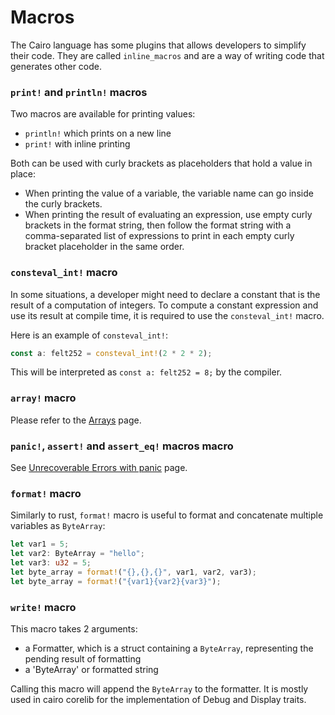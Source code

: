 # Macros

The Cairo language has some plugins that allows developers to simplify their code. They are called `inline_macros` and are a way of writing code that generates other code.

### `print!` and `println!` macros

Two macros are available for printing values:
- `println!` which prints on a new line 
- `print!` with inline printing
  
Both can be used with curly brackets as placeholders that hold a value in place:
- When printing the value of a variable, the variable name can go inside the curly brackets.
- When printing the result of evaluating an expression, use empty curly brackets in the format string, then follow the format string with a comma-separated list of expressions to print in each empty curly bracket placeholder in the same order.

### `consteval_int!` macro

In some situations, a developer might need to declare a constant that is the result of a computation of integers. To compute a constant expression and use its result at compile time, it is required to use the `consteval_int!` macro.

Here is an example of `consteval_int!`:

```rust
const a: felt252 = consteval_int!(2 * 2 * 2);
```

This will be interpreted as `const a: felt252 = 8;` by the compiler.

### `array!` macro

Please refer to the [Arrays](./ch03-01-arrays.md) page.

### `panic!`, `assert!` and `assert_eq!` macros macro

See [Unrecoverable Errors with panic](./ch10-01-unrecoverable-errors-with-panic.md) page.

### `format!` macro

Similarly to rust, `format!` macro is useful to format and concatenate multiple variables as `ByteArray`: 

```rust
let var1 = 5;
let var2: ByteArray = "hello";
let var3: u32 = 5;
let byte_array = format!("{},{},{}", var1, var2, var3);
let byte_array = format!("{var1}{var2}{var3}");
```

### `write!` macro

This macro takes 2 arguments:
- a Formatter, which is a struct containing a `ByteArray`, representing the pending result of formatting
- a 'ByteArray' or formatted string
  
Calling this macro will append the `ByteArray` to the formatter. It is mostly used in cairo corelib for the implementation of Debug and Display traits.





